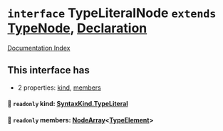 # `interface` TypeLiteralNode `extends` [TypeNode](../private.interface.TypeNode/README.md), [Declaration](../private.interface.Declaration/README.md)

[Documentation Index](../README.md)

## This interface has

- 2 properties:
[kind](#-readonly-kind-syntaxkindtypeliteral),
[members](#-readonly-members-nodearraytypeelement)


#### 📄 `readonly` kind: [SyntaxKind.TypeLiteral](../private.enum.SyntaxKind/README.md#typeliteral--187)



#### 📄 `readonly` members: [NodeArray](../private.interface.NodeArray/README.md)\<[TypeElement](../private.interface.TypeElement/README.md)>



